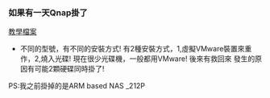 
### 如果有一天Qnap掛了

[教學檔案](https://wiki.qnap.com/wiki/Firmware_Recovery#Applied_QNAP_NAS_models)

* 不同的型號，有不同的安裝方式!
有2種安裝方式，1,虛擬VMware裝置來重作，2,燒入光碟! 
現在很少光碟機，一般都用VMware! 後來有救回來
發生的原因有可能2顆硬碟同時掛了!

PS:我之前掛掉的是ARM based NAS _212P
